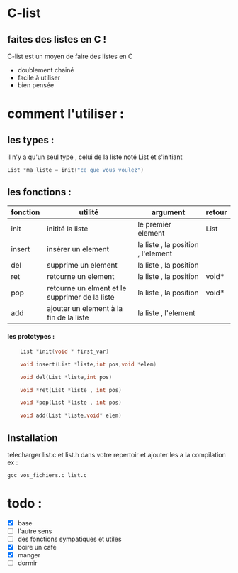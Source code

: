 # C-list
## faites des listes en C !


C-list est un moyen de faire des listes en C
- doublement chainé
- facile à utiliser
- bien pensée


# comment l'utiliser  :
## les types :
il n'y a qu'un seul type , celui de la liste noté List et s'initiant
```c
List *ma_liste = init("ce que vous voulez")
```


## les fonctions :
| fonction | utilité | argument | retour |
| ------ | ------ | ---- | ------ |
| init | initité la liste | le premier element |List |
| insert | insérer un element | la liste , la position , l'element |  |
| del | supprime un element | la liste , la position |  |
| ret | retourne un element | la liste , la position | void* |
| pop | retourne un elment et le supprimer de la liste | la liste , la position | void* |
| add | ajouter un element à la fin de la liste | la liste , l'element |  |

#### les prototypes :
```c 
    List *init(void * first_var)
```
```c 
    void insert(List *liste,int pos,void *elem)
```
```c 
    void del(List *liste,int pos)
```
```c 
    void *ret(List *liste , int pos)
```
```c 
    void *pop(List *liste , int pos)
```
```c 
    void add(List *liste,void* elem)
```



## Installation

telecharger list.c et list.h dans votre repertoir et ajouter les a la compilation 
ex : 
```
gcc vos_fichiers.c list.c 
```


# todo : 
- [x] base
- [ ] l'autre sens 
- [ ] des fonctions sympatiques et utiles
- [x] boire un café
- [x] manger
- [ ] dormir
